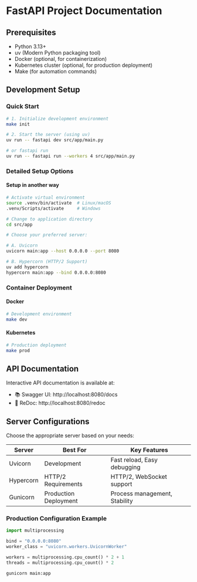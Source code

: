 # FastAPI Project Documentation

## Prerequisites

- Python 3.13+
- uv (Modern Python packaging tool)
- Docker (optional, for containerization)
- Kubernetes cluster (optional, for production deployment)
- Make (for automation commands)

## Development Setup

### Quick Start

```bash
# 1. Initialize development environment
make init

# 2. Start the server (using uv)
uv run -- fastapi dev src/app/main.py

# or fastapi run
uv run -- fastapi run --workers 4 src/app/main.py
```

### Detailed Setup Options

#### Setup in another way

```bash
# Activate virtual environment
source .venv/bin/activate  # Linux/macOS
.venv/Scripts/activate     # Windows

# Change to application directory
cd src/app

# Choose your preferred server:

# A. Uvicorn
uvicorn main:app --host 0.0.0.0 --port 8080

# B. Hypercorn (HTTP/2 Support)
uv add hypercorn
hypercorn main:app --bind 0.0.0.0:8080

```

### Container Deployment

#### Docker

```bash
# Development environment
make dev

```

#### Kubernetes

```bash
# Production deployment
make prod

```

## API Documentation

Interactive API documentation is available at:

- 📚 Swagger UI: http://localhost:8080/docs
- 📖 ReDoc: http://localhost:8080/redoc

## Server Configurations

Choose the appropriate server based on your needs:

| Server    | Best For              | Key Features                  |
|-----------|-----------------------|-------------------------------|
| Uvicorn   | Development           | Fast reload, Easy debugging   |
| Hypercorn | HTTP/2 Requirements   | HTTP/2, WebSocket support     |
| Gunicorn  | Production Deployment | Process management, Stability |

### Production Configuration Example

```python title="gunicorn.conf.py"
import multiprocessing

bind = "0.0.0.0:8080"
worker_class = "uvicorn.workers.UvicornWorker"

workers = multiprocessing.cpu_count() * 2 + 1
threads = multiprocessing.cpu_count() * 2

```

```bash
gunicorn main:app
```
